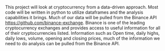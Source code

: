 This project will look at cryptocurrency from a data-driven approach. Most code will be written in python to utilize dataframes and the analysis capabilities it brings. Much of our data will be pulled from the Binance API https://github.com/binance-exchange. Binance is one of the leading cryptocurrency exchanges and provides access to useful information for all of their cryptocurrencies listed. Information such as Open time, daily highs, daily lows, volume, opening and closing prices, much of the information we need to do analysis can be pulled from the Binance API.
